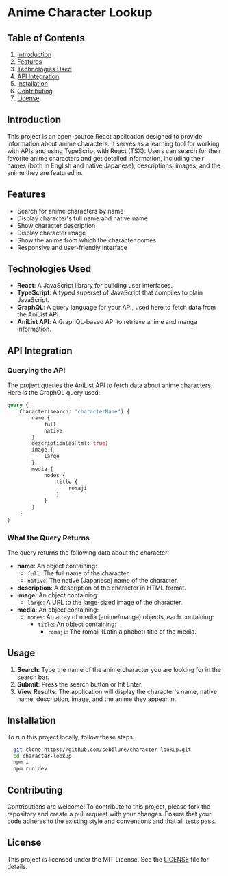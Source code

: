 # Anime Character Lookup

## Table of Contents

1. [Introduction](#introduction)
2. [Features](#features)
3. [Technologies Used](#technologies-used)
5. [API Integration](#api-integration)
7. [Installation](#installation)
8. [Contributing](#contributing)
9. [License](#license)

## Introduction

This project is an open-source React application designed to provide information about anime characters. It serves as a learning tool for working with APIs and using TypeScript with React (TSX). Users can search for their favorite anime characters and get detailed information, including their names (both in English and native Japanese), descriptions, images, and the anime they are featured in.

## Features

- Search for anime characters by name
- Display character's full name and native name
- Show character description
- Display character image
- Show the anime from which the character comes
- Responsive and user-friendly interface

## Technologies Used

- **React**: A JavaScript library for building user interfaces.
- **TypeScript**: A typed superset of JavaScript that compiles to plain JavaScript.
- **GraphQL**: A query language for your API, used here to fetch data from the AniList API.
- **AniList API**: A GraphQL-based API to retrieve anime and manga information.


## API Integration

### Querying the API

The project queries the AniList API to fetch data about anime characters. Here is the GraphQL query used:

```graphql
query {
    Character(search: "characterName") {
        name {
            full
            native
        }
        description(asHtml: true)
        image {
            large
        }
        media {
            nodes {
                title {
                    romaji
                }
            }
        }
    }
}
```

### What the Query Returns

The query returns the following data about the character:

- **name**: An object containing:
  - `full`: The full name of the character.
  - `native`: The native (Japanese) name of the character.
- **description**: A description of the character in HTML format.
- **image**: An object containing:
  - `large`: A URL to the large-sized image of the character.
- **media**: An object containing:
  - `nodes`: An array of media (anime/manga) objects, each containing:
    - `title`: An object containing:
      - `romaji`: The romaji (Latin alphabet) title of the media.

## Usage

1. **Search**: Type the name of the anime character you are looking for in the search bar.
2. **Submit**: Press the search button or hit Enter.
3. **View Results**: The application will display the character's name, native name, description, image, and the anime they appear in.

## Installation

To run this project locally, follow these steps:

```sh
  git clone https://github.com/sebilune/character-lookup.git
  cd character-lookup
  npm i
  npm run dev
```
## Contributing

Contributions are welcome! To contribute to this project, please fork the repository and create a pull request with your changes. Ensure that your code adheres to the existing style and conventions and that all tests pass.

## License

This project is licensed under the MIT License. See the [LICENSE](LICENSE) file for details.
